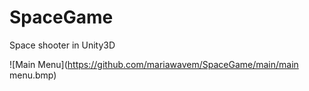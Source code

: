 # SpaceGame

Space shooter in Unity3D

![Main Menu](https://github.com/mariawavem/SpaceGame/main/main menu.bmp)
